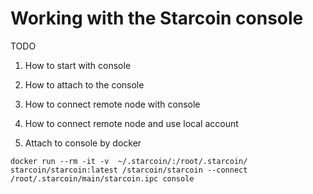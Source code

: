 # Working with the Starcoin console

TODO

1. How to start with console
2. How to attach to the console
3. How to connect remote node with console
4. How to connect remote node and use local account


3. Attach to console by docker

```shell
docker run --rm -it -v  ~/.starcoin/:/root/.starcoin/ starcoin/starcoin:latest /starcoin/starcoin --connect /root/.starcoin/main/starcoin.ipc console
```
